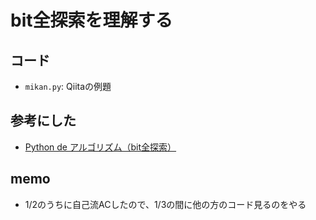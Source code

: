 # bit全探索を理解する

## コード
- `mikan.py`: Qiitaの例題

## 参考にした
- [Python de アルゴリズム（bit全探索）](https://qiita.com/gogotealove/items/11f9e83218926211083a)

## memo
- 1/2のうちに自己流ACしたので、1/3の間に他の方のコード見るのをやる
